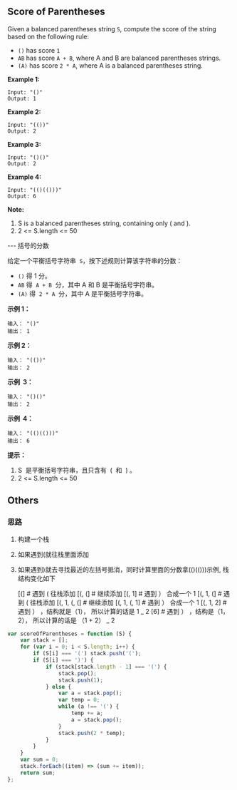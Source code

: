 ## Score of Parentheses

Given a balanced parentheses string `S`, compute the score of the string based on the following rule:

-   `()` has score `1`
-   `AB` has score `A + B`, where A and B are balanced parentheses strings.
-   `(A)` has score `2 * A`, where A is a balanced parentheses string.

**Example 1:**

    Input: "()"
    Output: 1

**Example 2:**

    Input: "(())"
    Output: 2

**Example 3:**

    Input: "()()"
    Output: 2

**Example 4:**

    Input: "(()(()))"
    Output: 6

**Note:**

1. S is a balanced parentheses string, containing only ( and ).
2. 2 <= S.length <= 50

--- 括号的分数

给定一个平衡括号字符串  `S`，按下述规则计算该字符串的分数：

-   `()` 得 1 分。
-   `AB` 得  `A + B`  分，其中 A 和 B 是平衡括号字符串。
-   `(A)` 得  `2 * A`  分，其中 A 是平衡括号字符串。

**示例 1：**

    输入： "()"
    输出： 1

**示例 2：**

    输入： "(())"
    输出： 2

**示例  3：**

    输入： "()()"
    输出： 2

**示例  4：**

    输入： "(()(()))"
    输出： 6

**提示：**

1. S  是平衡括号字符串，且只含有  (  和  ) 。
2. 2 <= S.length <= 50

## Others

### 思路

1. 构建一个栈
2. 如果遇到(就往栈里面添加
3. 如果遇到)就去寻找最近的左括号抵消，同时计算里面的分数拿(()(()))示例, 栈结构变化如下

    [(] # 遇到 ( 往栈添加 [(, (] # 继续添加 [(, 1] # 遇到 ） 合成一个 1 [(, 1, (] # 遇到 ( 往栈添加 [(, 1, (, (] # 继续添加 [(, 1, (, 1] # 遇到 ） 合成一个 1 [(, 1, 2] # 遇到 ） ，结构就是（1）， 所以计算的话是 1 _ 2 [6] # 遇到 ） ，结构是（1，2）， 所以计算的话是 （1 + 2） _ 2

```javascript
var scoreOfParentheses = function (S) {
    var stack = [];
    for (var i = 0; i < S.length; i++) {
        if (S[i] === '(') stack.push('(');
        if (S[i] === ')') {
            if (stack[stack.length - 1] === '(') {
                stack.pop();
                stack.push(1);
            } else {
                var a = stack.pop();
                var temp = 0;
                while (a !== '(') {
                    temp += a;
                    a = stack.pop();
                }
                stack.push(2 * temp);
            }
        }
    }
    var sum = 0;
    stack.forEach((item) => (sum += item));
    return sum;
};
```
